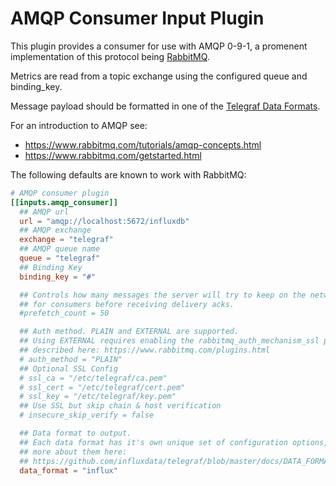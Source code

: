 # AMQP Consumer Input Plugin

This plugin provides a consumer for use with AMQP 0-9-1, a promenent implementation of this protocol being [RabbitMQ](https://www.rabbitmq.com/).

Metrics are read from a topic exchange using the configured queue and binding_key.

Message payload should be formatted in one of the [Telegraf Data Formats](https://github.com/influxdata/telegraf/blob/master/docs/DATA_FORMATS_INPUT.md).

For an introduction to AMQP see:
- https://www.rabbitmq.com/tutorials/amqp-concepts.html
- https://www.rabbitmq.com/getstarted.html

The following defaults are known to work with RabbitMQ:

```toml
# AMQP consumer plugin
[[inputs.amqp_consumer]]
  ## AMQP url
  url = "amqp://localhost:5672/influxdb"
  ## AMQP exchange
  exchange = "telegraf"
  ## AMQP queue name
  queue = "telegraf"
  ## Binding Key
  binding_key = "#"

  ## Controls how many messages the server will try to keep on the network
  ## for consumers before receiving delivery acks.
  #prefetch_count = 50

  ## Auth method. PLAIN and EXTERNAL are supported.
  ## Using EXTERNAL requires enabling the rabbitmq_auth_mechanism_ssl plugin as
  ## described here: https://www.rabbitmq.com/plugins.html
  # auth_method = "PLAIN"
  ## Optional SSL Config
  # ssl_ca = "/etc/telegraf/ca.pem"
  # ssl_cert = "/etc/telegraf/cert.pem"
  # ssl_key = "/etc/telegraf/key.pem"
  ## Use SSL but skip chain & host verification
  # insecure_skip_verify = false

  ## Data format to output.
  ## Each data format has it's own unique set of configuration options, read
  ## more about them here:
  ## https://github.com/influxdata/telegraf/blob/master/docs/DATA_FORMATS_OUTPUT.md
  data_format = "influx"
```
